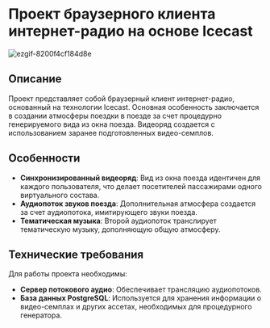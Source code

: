 
# Проект браузерного клиента интернет-радио на основе Icecast

![ezgif-8200f4cf184d8e](https://github.com/user-attachments/assets/bdde191a-0c8b-4751-a18a-65daaf6bd866)


## Описание

Проект представляет собой браузерный клиент интернет-радио, основанный на технологии Icecast. Основная особенность заключается в создании атмосферы поездки в поезде за счет процедурно генерируемого вида из окна поезда. Видеоряд создается с использованием заранее подготовленных видео-семплов.

## Особенности

- **Синхронизированный видеоряд**: Вид из окна поезда идентичен для каждого пользователя, что делает посетителей пассажирами одного виртуального состава.
- **Аудиопоток звуков поезда**: Дополнительная атмосфера создается за счет аудиопотока, имитирующего звуки поезда.
- **Тематическая музыка**: Второй аудиопоток транслирует тематическую музыку, дополняющую общую атмосферу.

## Технические требования

Для работы проекта необходимы:

- **Сервер потокового аудио**: Обеспечивает трансляцию аудиопотоков.
- **База данных PostgreSQL**: Используется для хранения информации о видео-семплах и других ассетах, необходимых для процедурного генератора.
